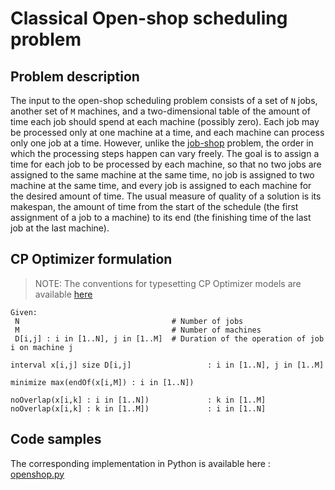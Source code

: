 # Classical Open-shop scheduling problem

## Problem description

The input to the open-shop scheduling problem consists of a set of `N` jobs, another set of `M` machines, and a two-dimensional table of the amount of time each job should spend at each machine (possibly zero). Each job may be processed only at one machine at a time, and each machine can process only one job at a time. However, unlike the [job-shop](../job_shop/README.md) problem, the order in which the processing steps happen can vary freely. The goal is to assign a time for each job to be processed by each machine, so that no two jobs are assigned to the same machine at the same time, no job is assigned to two machine at the same time, and every job is assigned to each machine for the desired amount of time. The usual measure of quality of a solution is its makespan, the amount of time from the start of the schedule (the first assignment of a job to a machine) to its end (the finishing time of the last job at the last machine).

## CP Optimizer formulation


> NOTE: The conventions for typesetting CP Optimizer models are available [here](../../../typeset_models/README.md)

```
Given:
 N                                  # Number of jobs
 M                                  # Number of machines
 D[i,j] : i in [1..N], j in [1..M]  # Duration of the operation of job i on machine j
 
interval x[i,j] size D[i,j]                 : i in [1..N], j in [1..M]
 
minimize max(endOf(x[i,M]) : i in [1..N])

noOverlap(x[i,k] : i in [1..N])             : k in [1..M]
noOverlap(x[i,k] : k in [1..M])             : i in [1..N]
```

## Code samples

The corresponding implementation in Python is available here : [openshop.py](python/openshop.py)
